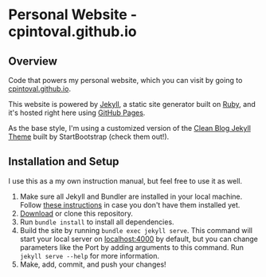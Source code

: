 # Personal Website - cpintoval.github.io
## Overview
Code that powers my personal website, which you can visit by going to [cpintoval.github.io](https://cpintoval.github.io/).

This website is powered by [Jekyll](https://jekyllrb.com/), a static site generator built on [Ruby](https://www.ruby-lang.org/en/), and it's hosted right here using [GitHub Pages](https://pages.github.com/).

As the base style, I'm using a customized version of the [Clean Blog Jekyll Theme](https://github.com/StartBootstrap/startbootstrap-clean-blog-jekyll) built by StartBootstrap (check them out!).

## Installation and Setup
I use this as a my own instruction manual, but feel free to use it as well.

1. Make sure all Jekyll and Bundler are installed in your local machine. Follow [these instructions](https://jekyllrb.com/docs/installation/) in case you don't have them installed yet.
2. [Download](https://github.com/cpintoval/cpintoval.github.io/archive/main.zip) or clone this repository.
3. Run `bundle install` to install all dependencies.
4. Build the site by running `bundle exec jekyll serve`. This command will start your local server on [localhost:4000](http://localhost:4000/) by default, but you can change parameters like the Port by adding arguments to this command. Run `jekyll serve --help` for more information.
5. Make, add, commit, and push your changes!